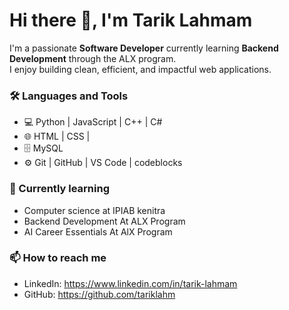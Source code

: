 # Hi there 👋, I'm Tarik Lahmam
I'm a passionate **Software Developer** currently learning **Backend Development** through the ALX program.  
I enjoy building clean, efficient, and impactful web applications.
### 🛠️ Languages and Tools
- 💻 Python | JavaScript | C++ | C#
- 🌐 HTML | CSS | 
- 🗄️ MySQL
- ⚙️ Git | GitHub | VS Code | codeblocks
### 🌱 Currently learning
- Computer science at IPIAB kenitra
- Backend Development At ALX Program
- AI Career Essentials At AlX Program
### 📫 How to reach me
- LinkedIn: https://www.linkedin.com/in/tarik-lahmam
- GitHub: https://github.com/tariklahm

